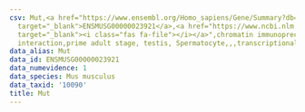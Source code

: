 ```yaml
---
csv: Mut,<a href="https://www.ensembl.org/Homo_sapiens/Gene/Summary?db=core;g=ENSMUSG00000023921"
  target="_blank">ENSMUSG00000023921</a>,<a href="https://www.ncbi.nlm.nih.gov/pubmed/25450459"
  target="_blank"><i class="fas fa-file"></i></a>",chromatin immunoprecipitation assay,direct
  interaction,prime adult stage, testis, Spermatocyte,,,transcriptional regulation,
data_alias: Mut
data_id: ENSMUSG00000023921
data_numevidence: 1
data_species: Mus musculus
data_taxid: '10090'
title: Mut
---
```

